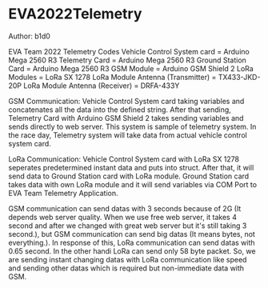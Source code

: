 # EVA2022Telemetry

Author: b1d0

EVA Team 2022 Telemetry Codes
Vehicle Control System card = Arduino Mega 2560 R3
Telemetry Card = Arduino Mega 2560 R3
Ground Station Card = Arduino Mega 2560 R3
GSM Module = Arduino GSM Shield 2
LoRa Modules = LoRa SX 1278
LoRa Module Antenna (Transmitter) = TX433-JKD-20P
LoRa Module Antenna (Receiver) = DRFA-433Y

GSM Communication:
Vehicle Control System card taking variables and concatenates all the data into the defined string. After that sending, Telemetry Card with Arduino GSM Shield 2 takes sending variables and sends directly to web server. This system is sample of telemetry system. In the race day, Telemetry system will take data from actual vehicle control system card.

LoRa Communication:
Vehicle Control System card with LoRa SX 1278 seperates predetermined instant data and puts into struct. After that, it will send data to Ground Station card with LoRa module. Ground Station card takes data with own LoRa module and it will send variables via COM Port to EVA Team Telemetry Application.

GSM communication can send datas with 3 seconds because of 2G (It depends web server quality. When we use free web server, it takes 4 second and after we changed with great web server but it's still taking 3 second.), but GSM communication can send big datas (It means bytes, not everything.). In response of this, LoRa communication can send datas with 0.65 second. In the other handi LoRa can send only 58 byte packet. 
So, we are sending instant changing datas with LoRa communication like speed and sending other datas which is required but non-immediate data with GSM.


